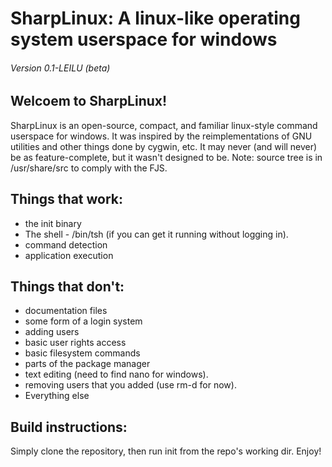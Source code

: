 # SharpLinux: A linux-like operating system userspace for windows
###### Version 0.1-LEILU (beta)
## Welcoem to SharpLinux!
SharpLinux is an open-source, compact, and familiar linux-style command userspace for windows.
It was inspired by the reimplementations of GNU utilities and other things done by cygwin, etc. It may never (and will never) be as feature-complete, but it wasn't designed to be.
Note: source tree is in /usr/share/src to comply with the FJS.
## Things that work:
* the init binary
* The shell - /bin/tsh (if you can get it running without logging in).
* command detection
* application execution



## Things that don't:

* documentation files
* some form of a login system
* adding users
* basic user rights access
* basic filesystem commands
* parts of the package manager
* text editing (need to find nano for windows).
* removing users that you added (use rm-d for now).
* Everything else


## Build instructions:
Simply clone the repository, then run init from the repo's working dir.
Enjoy!